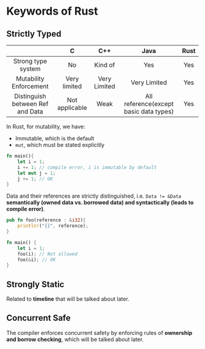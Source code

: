 # Keywords of Rust

## Strictly Typed

|                                  |       C        |     C++      |                  Java                  | Rust |
| :------------------------------: | :------------: | :----------: | :------------------------------------: | :--: |
|        Strong type system        |       No       |   Kind of    |                  Yes                   | Yes  |
|      Mutability Enforcement      |  Very limited  | Very Limited |              Very Limited              | Yes  |
| Distinguish between Ref and Data | Not applicable |     Weak     | All reference(except basic data types) | Yes  |

In Rust, for mutability, we have:

* Immutable, which is the default
* `mut`, which must be stated explicitly

```rust
fn main(){
    let i = 1;
    i += 1; // compile error, i is immutable by default
    let mut j = 1;
    j += 1; // OK
}
```



Data and their references are strictly distinguished, i.e. `Data != &Data` **semantically (owned data vs. borrowed data) and syntactically (leads to compile error)**.

```rust
pub fn foo(reference : &i32){
    println!("{}", reference);
}

fn main() {
    let i = 1;
    foo(i); // Not allowed
    foo(&i); // OK
}
```

## Strongly Static

Related to **timeline** that will be talked about later.

## Concurrent Safe

The compiler enforces concurrent safety by enforcing rules of **ownership and borrow checking**, which will be talked about later.